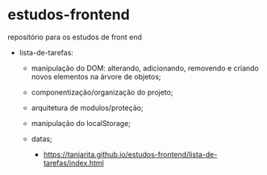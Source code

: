 # estudos-frontend
repositório para os estudos de front end

- lista-de-tarefas:
               
     - manipulação do DOM: alterando, adicionando, removendo e criando novos elementos na árvore de objetos;
     - componentização/organização do projeto;
     - arquitetura de modulos/proteção;
     - manipulação do localStorage;
     - datas;

          -  https://taniarita.github.io/estudos-frontend/lista-de-tarefas/index.html

          

